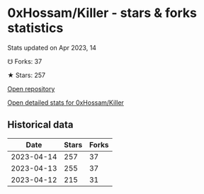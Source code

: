 # 0xHossam/Killer - stars & forks statistics

Stats updated on Apr 2023, 14

☋ Forks: 37

★ Stars: 257

[Open repository](https://github.com/0xHossam/Killer)

[Open detailed stats for 0xHossam/Killer](https://reviewgithub.com/rep/0xHossam/Killer)

## Historical data
| Date | Stars | Forks |
|------|-------|-------|
| 2023-04-14 | 257 | 37 | 
| 2023-04-13 | 255 | 37 | 
| 2023-04-12 | 215 | 31 | 

